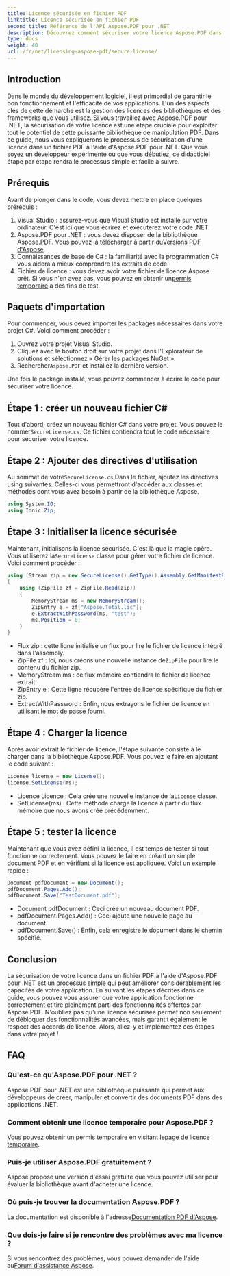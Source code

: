 ```yaml
---
title: Licence sécurisée en fichier PDF
linktitle: Licence sécurisée en fichier PDF
second_title: Référence de l'API Aspose.PDF pour .NET
description: Découvrez comment sécuriser votre licence Aspose.PDF dans un fichier PDF avec ce guide étape par étape. Bénéficiez de fonctionnalités avancées et assurez la conformité sans effort.
type: docs
weight: 40
url: /fr/net/licensing-aspose-pdf/secure-license/
---
```

## Introduction

Dans le monde du développement logiciel, il est primordial de garantir le bon fonctionnement et l'efficacité de vos applications. L'un des aspects clés de cette démarche est la gestion des licences des bibliothèques et des frameworks que vous utilisez. Si vous travaillez avec Aspose.PDF pour .NET, la sécurisation de votre licence est une étape cruciale pour exploiter tout le potentiel de cette puissante bibliothèque de manipulation PDF. Dans ce guide, nous vous expliquerons le processus de sécurisation d'une licence dans un fichier PDF à l'aide d'Aspose.PDF pour .NET. Que vous soyez un développeur expérimenté ou que vous débutiez, ce didacticiel étape par étape rendra le processus simple et facile à suivre.

## Prérequis

Avant de plonger dans le code, vous devez mettre en place quelques prérequis :

1. Visual Studio : assurez-vous que Visual Studio est installé sur votre ordinateur. C'est ici que vous écrirez et exécuterez votre code .NET.
2.  Aspose.PDF pour .NET : vous devez disposer de la bibliothèque Aspose.PDF. Vous pouvez la télécharger à partir du[Versions PDF d'Aspose](https://releases.aspose.com/pdf/net/).
3. Connaissances de base de C# : la familiarité avec la programmation C# vous aidera à mieux comprendre les extraits de code.
4.  Fichier de licence : vous devez avoir votre fichier de licence Aspose prêt. Si vous n'en avez pas, vous pouvez en obtenir un[permis temporaire](https://purchase.aspose.com/temporary-license/) à des fins de test.

## Paquets d'importation

Pour commencer, vous devez importer les packages nécessaires dans votre projet C#. Voici comment procéder :

1. Ouvrez votre projet Visual Studio.
2. Cliquez avec le bouton droit sur votre projet dans l'Explorateur de solutions et sélectionnez « Gérer les packages NuGet ».
3.  Rechercher`Aspose.PDF` et installez la dernière version.

Une fois le package installé, vous pouvez commencer à écrire le code pour sécuriser votre licence.

## Étape 1 : créer un nouveau fichier C#

Tout d'abord, créez un nouveau fichier C# dans votre projet. Vous pouvez le nommer`SecureLicense.cs`. Ce fichier contiendra tout le code nécessaire pour sécuriser votre licence.

## Étape 2 : Ajouter des directives d'utilisation

 Au sommet de votre`SecureLicense.cs` Dans le fichier, ajoutez les directives using suivantes. Celles-ci vous permettront d'accéder aux classes et méthodes dont vous avez besoin à partir de la bibliothèque Aspose.

```csharp
using System.IO;
using Ionic.Zip;
```

## Étape 3 : Initialiser la licence sécurisée

 Maintenant, initialisons la licence sécurisée. C'est là que la magie opère. Vous utiliserez la`SecureLicense` classe pour gérer votre fichier de licence. Voici comment procéder :

```csharp
using (Stream zip = new SecureLicense().GetType().Assembly.GetManifestResourceStream("Aspose.Total.lic.zip"))
{
    using (ZipFile zf = ZipFile.Read(zip))
    {
        MemoryStream ms = new MemoryStream();
        ZipEntry e = zf["Aspose.Total.lic"];
        e.ExtractWithPassword(ms, "test");
        ms.Position = 0;
    }
}
```


- Flux zip : cette ligne initialise un flux pour lire le fichier de licence intégré dans l'assembly.
-  ZipFile zf : Ici, nous créons une nouvelle instance de`ZipFile` pour lire le contenu du fichier zip.
- MemoryStream ms : ce flux mémoire contiendra le fichier de licence extrait.
- ZipEntry e : Cette ligne récupère l'entrée de licence spécifique du fichier zip.
- ExtractWithPassword : Enfin, nous extrayons le fichier de licence en utilisant le mot de passe fourni.

## Étape 4 : Charger la licence

Après avoir extrait le fichier de licence, l'étape suivante consiste à le charger dans la bibliothèque Aspose.PDF. Vous pouvez le faire en ajoutant le code suivant :

```csharp
License license = new License();
license.SetLicense(ms);
```

-  Licence Licence : Cela crée une nouvelle instance de la`License` classe.
- SetLicense(ms) : Cette méthode charge la licence à partir du flux mémoire que nous avons créé précédemment.

## Étape 5 : tester la licence

Maintenant que vous avez défini la licence, il est temps de tester si tout fonctionne correctement. Vous pouvez le faire en créant un simple document PDF et en vérifiant si la licence est appliquée. Voici un exemple rapide :

```csharp
Document pdfDocument = new Document();
pdfDocument.Pages.Add();
pdfDocument.Save("TestDocument.pdf");
```

- Document pdfDocument : Ceci crée un nouveau document PDF.
- pdfDocument.Pages.Add() : Ceci ajoute une nouvelle page au document.
- pdfDocument.Save() : Enfin, cela enregistre le document dans le chemin spécifié.

## Conclusion

La sécurisation de votre licence dans un fichier PDF à l'aide d'Aspose.PDF pour .NET est un processus simple qui peut améliorer considérablement les capacités de votre application. En suivant les étapes décrites dans ce guide, vous pouvez vous assurer que votre application fonctionne correctement et tire pleinement parti des fonctionnalités offertes par Aspose.PDF. N'oubliez pas qu'une licence sécurisée permet non seulement de débloquer des fonctionnalités avancées, mais garantit également le respect des accords de licence. Alors, allez-y et implémentez ces étapes dans votre projet !

## FAQ

### Qu'est-ce qu'Aspose.PDF pour .NET ?
Aspose.PDF pour .NET est une bibliothèque puissante qui permet aux développeurs de créer, manipuler et convertir des documents PDF dans des applications .NET.

### Comment obtenir une licence temporaire pour Aspose.PDF ?
 Vous pouvez obtenir un permis temporaire en visitant le[page de licence temporaire](https://purchase.aspose.com/temporary-license/).

### Puis-je utiliser Aspose.PDF gratuitement ?
Aspose propose une version d'essai gratuite que vous pouvez utiliser pour évaluer la bibliothèque avant d'acheter une licence.

### Où puis-je trouver la documentation Aspose.PDF ?
 La documentation est disponible à l'adresse[Documentation PDF d'Aspose](https://reference.aspose.com/pdf/net/).

### Que dois-je faire si je rencontre des problèmes avec ma licence ?
 Si vous rencontrez des problèmes, vous pouvez demander de l'aide au[Forum d'assistance Aspose](https://forum.aspose.com/c/pdf/10).